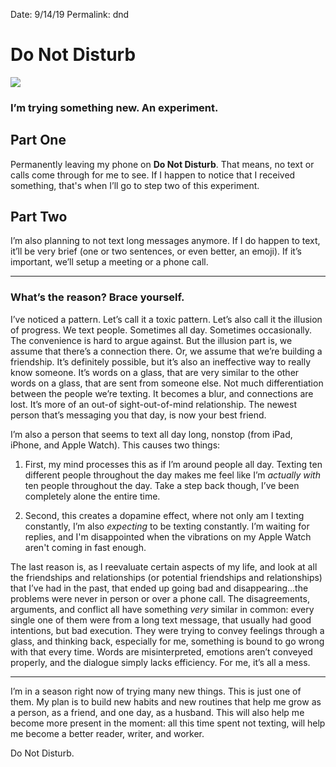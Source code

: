 Date: 9/14/19
Permalink: dnd

# Do Not Disturb

![][image-1]

### I’m trying something new. An experiment.

## Part One

Permanently leaving my phone on **Do Not Disturb**. That means, no text or calls come through for me to see. If I happen to notice that I received something, that's when I’ll go to step two of this experiment.

## Part Two

I’m also planning to not text long messages anymore. If I do happen to text, it’ll be very brief (one or two sentences, or even better, an emoji). If it’s important, we’ll setup a meeting or a phone call.

---- 

### What’s the reason? Brace yourself.

I’ve noticed a pattern. Let’s call it a toxic pattern. Let’s also call it the illusion of progress. We text people. Sometimes all day. Sometimes occasionally. The convenience is hard to argue against. But the illusion part is, we assume that there’s a connection there. Or, we assume that we’re building a friendship. It’s definitely possible, but it’s also an ineffective way to really know someone. It’s words on a glass, that are very similar to the other words on a glass, that are sent from someone else. Not much differentiation between the people we’re texting. It becomes a blur, and connections are lost. It’s more of an out-of sight-out-of-mind relationship. The newest person that’s messaging you that day, is now your best friend.

I’m also a person that seems to text all day long, nonstop (from iPad, iPhone, and Apple Watch). This causes two things:

1. First, my mind processes this as if I’m around people all day. Texting ten different people throughout the day makes me feel like I’m *actually with* ten people throughout the day. Take a step back though, I’ve been completely alone the entire time.

2. Second, this creates a dopamine effect, where not only am I texting constantly, I’m also *expecting* to be texting constantly. I’m waiting for replies, and I'm disappointed when the vibrations on my Apple Watch aren't coming in fast enough.

The last reason is, as I reevaluate certain aspects of my life, and look at all the friendships and relationships (or potential friendships and relationships) that I’ve had in the past, that ended up going bad and disappearing...the problems were never in person or over a phone call. The disagreements, arguments, and conflict all have something *very* similar in common: every single one of them were from a long text message, that usually had good intentions, but bad execution. They were trying to convey feelings through a glass, and thinking back, especially for me, something is bound to go wrong with that every time. Words are misinterpreted, emotions aren’t conveyed properly, and the dialogue simply lacks efficiency. For me, it’s all a mess.

---- 

I’m in a season right now of trying many new things. This is just one of them. My plan is to build new habits and new routines that help me grow as a person, as a friend, and one day, as a husband. This will also help me become more present in the moment: all this time spent not texting, will help me become a better reader, writer, and worker.

Do Not Disturb.

[image-1]:	https://i.imgur.com/OPzhFZm.jpg